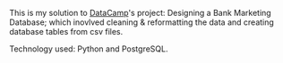 This is my solution to [DataCamp](https://app.datacamp.com/learn/projects/1613)'s project: Designing a Bank Marketing Database; which inovlved cleaning &  reformatting the data and creating database tables from csv files.

Technology used: Python and PostgreSQL.

